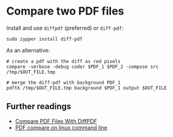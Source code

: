 # Compare two PDF files

Install and use `diffpdf` (preferred) or `diff-pdf`:

```shell
sudo zypper install diff-pdf
```

As an alternative:

```shell
# create a pdf with the diff as red pixels
compare -verbose -debug coder $PDF_1 $PDF_2 -compose src /tmp/$OUT_FILE.tmp

# merge the diff-pdf with background PDF_1
pdftk /tmp/$OUT_FILE.tmp background $PDF_1 output $OUT_FILE
```

## Further readings

- [Compare PDF Files With DiffPDF]
- [PDF compare on linux command line]

[compare pdf files with diffpdf]: https://www.linuxandubuntu.com/home/compare-pdf-files-with-diffpdf-in-ubuntu-linux-debian-fedora-other-derivatives
[pdf compare on linux command line]: https://stackoverflow.com/questions/6469157/pdf-compare-on-linux-command-line#7228061
